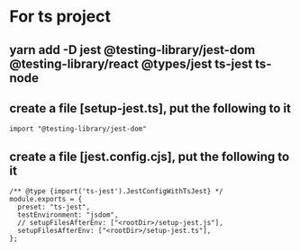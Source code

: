 # For ts project

## yarn add -D jest @testing-library/jest-dom @testing-library/react @types/jest ts-jest ts-node

## create a file [setup-jest.ts], put the following to it
` import "@testing-library/jest-dom" `

## create a file [jest.config.cjs], put the following to it

```
/** @type {import('ts-jest').JestConfigWithTsJest} */
module.exports = {
  preset: "ts-jest",
  testEnvironment: "jsdom",
  // setupFilesAfterEnv: ["<rootDir>/setup-jest.js"],
  setupFilesAfterEnv: ["<rootDir>/setup-jest.ts"],
};
```
